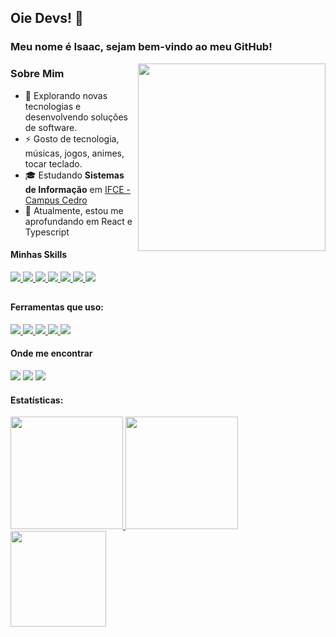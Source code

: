 ## Oie Devs! 👋
### Meu nome é Isaac, sejam bem-vindo ao meu GitHub!

<img align="right" width="300" src="https://i2.wp.com/allhtaccess.info/wp-content/uploads/2018/03/programming.gif?fit=1281%2C716&ssl=1" />

### Sobre Mim
  - 🤔 Explorando novas tecnologias e desenvolvendo soluções de software.
  - ⚡ Gosto de tecnologia, músicas, jogos, animes, tocar teclado. 
  - 🎓 Estudando **Sistemas de Informação** em <a href="https://ifce.edu.br/cedro">IFCE - Campus Cedro</a>
  - 🌱 Atualmente, estou me aprofundando em React e Typescript

#### Minhas Skills
<div>
<a href="https://developer.mozilla.org/pt-BR/docs/Web/HTML" title="HTML" Alt="Logo do HTML">
  <img src="https://skillicons.dev/icons?i=html"/>
</a>
<a href="https://developer.mozilla.org/pt-BR/docs/Web/CSS" title="CSS" Alt="Logo do CSS">
  <img src="https://skillicons.dev/icons?i=css"/>
</a>
<a href="https://developer.mozilla.org/pt-BR/docs/Web/JavaScript" title="Javascript" Alt="Logo do Javascript">
  <img src="https://skillicons.dev/icons?i=js"/>
</a>
<a href="https://www.typescriptlang.org/pt/" title="Typescript" Alt="Logo do Typescript">
  <img src="https://skillicons.dev/icons?i=ts"/>
</a>
<a href="https://pt-br.react.dev" title="React" Alt="Logo do React">
  <img src="https://skillicons.dev/icons?i=react"/>
</a>
<a href="https://angular.io/" title="Angular" Alt="Logo do Angular">
  <img src="https://skillicons.dev/icons?i=angular"/>
</a>
<a href="https://www.java.com/pt-BR/" title="Java" Alt="Logo do Java">
  <img src="https://skillicons.dev/icons?i=java"/>
</a>
</div>

##

#### Ferramentas que uso:
<div>
<a href="https://code.visualstudio.com" title="Visual Studio Code" Alt="Logo do Visual Studio">
  <img src="https://skillicons.dev/icons?i=vscode"/>
</a>
<a href="https://github.com/pt" title="GitHub" Alt="Logo do GitHub">
  <img src="https://skillicons.dev/icons?i=github"/>
</a>
<a href="https://git-scm.com" title="Git" Alt="Logo do Git">
  <img src="https://skillicons.dev/icons?i=git"/>
</a>
<a href="https://vercel.com" title="Vercel" Alt="Logo do Vercel">
  <img src="https://skillicons.dev/icons?i=vercel"/>
</a>
<a href="https://www.figma.com" title="Figma" Alt="Logo do Figma">
  <img src="https://skillicons.dev/icons?i=figma"/>
</a>
</div>

#### Onde me encontrar

<div>
  <a href="https://www.linkedin.com/in/isaac-f-481106118/" target="_blank"><img src="https://img.shields.io/badge/-LinkedIn-%230077B5?style=for-the-badge&logo=linkedin&logoColor=white" target="_blank"></a>       
  <a href ="mailto:isaacfreires@gmail.com"><img src="https://img.shields.io/badge/GMAIL-FFFFFF?style=for-the-badge&logo=gmail&logoColor=red" target="_blank"></a>
  <a href="https://www.instagram.com/isaacfreires/"><img src="https://img.shields.io/badge/Instagram-E4405F?style=for-the-badge&logo=instagram&logoColor=white" target="_blank"></a>
</div>

#### Estatísticas:
<div>
<a href="https://github.com/IsaacF-code">
<img loading="lazy" height="180em" src="https://github-readme-stats.vercel.app/api/top-langs/?username=IsaacF-code&layout=compact&langs_count=7&theme=radical"/>
<img loading="lazy" height="180em" src="https://github-readme-stats.vercel.app/api/?username=IsaacF-code&show_icons=true&include_all_commits=true&theme=radical"/>
<img loading="lazy" height="153em" src="http://github-readme-streak-stats.herokuapp.com/?user=IsaacF-code&amp;theme=radical">
</a>
</div>
<!--
**IsaacF-code/IsaacF-code** is a ✨ _special_ ✨ repository because its `README.md` (this file) appears on your GitHub profile.

Here are some ideas to get you started:

- 🔭 I’m currently working on ...
- 🌱 I’m currently learning ...
- 👯 I’m looking to collaborate on ...
- 🤔 I’m looking for help with ...
- 💬 Ask me about ...
- 📫 How to reach me: ...
- 😄 Pronouns: ...
- ⚡ Fun fact: ...
-->
